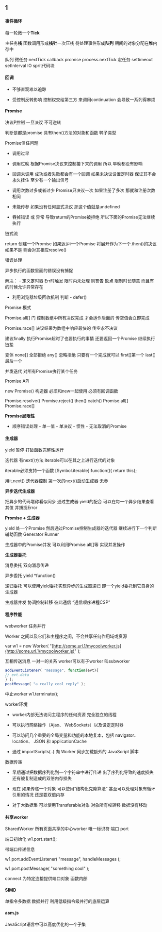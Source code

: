 ## 1

#### 事件循环

每一轮微一个**Tick**

主任务**栈** 函数调用形成**栈针**一次压栈 待处理事件形成**队列** 期间的对象分配在**堆**内存中

队列 微任务 nextTick callback promise process.nextTick 宏任务 settimeout setInterval IO sprit代码块

#### 回调

* 不够直观难以追踪

* 受控制反转影响 控制权交给第三方 来调用continuation 会导致一系列得麻烦

#### **Promise**

决议P控制 一旦决议 不可逆转

判断是都是promise 具有then\(\)方法的对象和函数 鸭子类型

Promise信任问题

* 调用过早

* 调用过晚 根据Promise决议来控制接下来的调用 所以 早晚都没有影响

* 回调未调用 成功或者失败都会有一个回调 如果未决议设置定时器 保证其不会永久挂住 至少有一个输出信号

* 调用次数过多或者过少 Promise只决议一次 如果注册了多次 那就和注册次数相同

* 未能传参 如果没有任何显式决议 那这个值就是undefined

* 吞掉错误 或 异常 导致return的Promise被拒绝 所以下面的Promise无法继续执行

链式流

return 创建一个Promise 如果返沪i一个Promise 将展开作为下一个.then\(\)的决议 如果不是 则会对其相应resolve\(\)

错误处理

异步执行的函数里面的错误没有捕捉

解决： - 定义定时器 Err时触发 限时内未处理 则警告 缺点 限制时长随意 而且有的时候允许异常存在

* 利用浏览器垃圾回收机制 判断 - defer\(\)

Promise 模式

Promise.all\[\] 门 控制数组中所有决议完成 才会运作后面的 传空值会立即完成

Promise.race\[\] 决议结果为数组中响应最快的 传空永不决议

建议finally 执行Promise超时了也要执行的事情 还要返回一个Promise 继续执行链接

变体 none\[\] 全部拒绝  any\[\] 忽略拒绝 只要有一个完成就可以 first\[\]第一个 last\[\] 最后一个

并发迭代 对所有Promise执行某个任务

Promise API

new Promise\(\) 构造器 必须和new一起使用 必须有回调函数

Promise.resolve\(\) Promise.reject\(\) then\(\) catch\(\) Promise.all\[\] Promise.race\[\]

**Promise局限性**

* 顺序错误处理 - 单一值 - 单决议 - 惯性 - 无法取消的Promise 

#### **生成器**

yield 暂停 打破函数完整性运行

迭代器 有next\(\)方法 iterable可以在其之上进行迭代的对象

iterable必须支持一个函数 \[Symbol.iterable\]:function\(\){ return this};

用it.next\(\) 迭代器控制 第一次的next\(\)启动生成器 无参

**异步迭代生成器**

把异步的代码堪称看似同步 通过生成器 yield的配合 可以在每一个异步结果查看其值 并捕捉Error

**Promise + 生成器**

yield 处一个Promise 然后通过Promise控制生成器的迭代器 继续进行下一个判断 辅助函数 Generator Runner

生成器中的Promise并发 可以利用Promise.all\[\]等 实现并发操作

**生成器委托**

消息委托 双向消息传递

异步委托 yield \*function\(\)

递归委托 可以使用yield委托实现异步的生成器递归 即一个yield委托到它自身的生成器

生成器并发 协调控制转移 彼此通信  “通信顺序进程CSP”

#### 程序性能

webworker 任务并行

Worker 之间以及它们和主程序之间，不会共享任何作用域或资源

var w1 = new Worker\( "[http://some.url.1/mycoolworker.js](http://some.url.1/mycoolworker.js)" \);

互相传送消息  一对一的关系 worker可以有子worker 叫subworker

```js
addEventListener( "message", function(evt){
// evt.data
} );
postMessage( "a really cool reply" );
```

中止worker  w1.terminate\(\);

worker环境

* worker内部无法访问主程序的任何资源 完全独立的线程

* 可以执行网络操作（Ajax、 WebSockets）以及设定定时器

* 可以访问几个重要的全局变量和功能的本地复本，包括 navigator、 location、 JSON 和 applicationCache

* 通过 importScripts\(..\) 向 Worker 同步加载额外的 JavaScript 脚本

数据传递

* 早期通过把数据序列化到一个字符串中进行传递 出了序列化导致的速度损失 还有被复制造成的双倍内存损失

* 现在 如果传递一个对象 可以使用“结构化克隆算法”  甚至可以处理对象有循环引用的情况 还是要双倍内存

* 对于大数据集 可以使用Transferable对象 对象所有权转移 数据没有移动

#### 共享worker

SharedWorker 所有页面共享的中心worker 唯一标识符 端口 port

端口初始化 w1.port.start\(\);

带端口传递信息

w1.port.addEventListener\( "message", handleMessages \);

w1.port.postMessage\( "something cool" \);

connect 为特定连接提供端口对象 函数内部

#### SIMD

单指令多数据 数据并行 利用低级指令级并行的底层运算

#### asm.js

JavaScript语言中可以高度优化的一个子集

